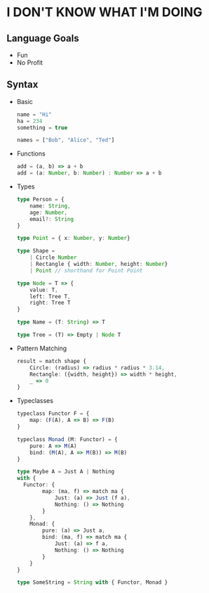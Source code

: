 # I DON'T KNOW WHAT I'M DOING

## Language Goals

- Fun
- No Profit

## Syntax

- Basic

    ```typescript
    name = "Hi"
    ha = 234
    something = true

    names = ["Bob", "Alice", "Ted"]
    ```

- Functions

    ```typescript
    add = (a, b) => a + b
    add = (a: Number, b: Number) : Number => a + b
    ```

- Types

    ```typescript
    type Person = {
        name: String,
        age: Number,
        email?: String
    }

    type Point = { x: Number, y: Number}

    type Shape = 
        | Circle Number
        | Rectangle { width: Number, height: Number}
        | Point // shorthand for Point Point

    type Node = T => {
        value: T,
        left: Tree T,
        right: Tree T
    }

    type Name = (T: String) => T

    type Tree = (T) => Empty | Node T
    ```

- Pattern Matching

    ```typescript
    result = match shape {
        Circle: (radius) => radius * radius * 3.14,
        Rectangle: ({width, height}) => width * height,
        _ => 0
    }
    ```

- Typeclasses

    ```typescript
    typeclass Functor F = {
        map: (F(A), A => B) => F(B)
    }

    typeclass Monad (M: Functor) = {
        pure: A => M(A)
        bind: (M(A), A => M(B)) => M(B)
    }

    type Maybe A = Just A | Nothing
    with {
      Functor: {
            map: (ma, f) => match ma {
                Just: (a) => Just (f a),
                Nothing: () => Nothing
            }
        },
        Monad: {
            pure: (a) => Just a,
            bind: (ma, f) => match ma {
                Just: (a) => f a,
                Nothing: () => Nothing
            }
        }
    }

    type SomeString = String with { Functor, Monad }
    ```
